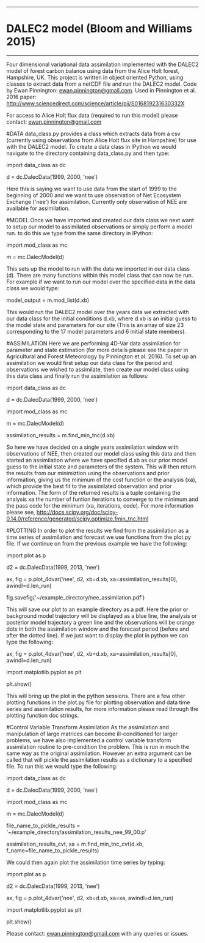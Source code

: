 

------------------------------------------------------------------------------
# DALEC2 model (Bloom and Williams 2015)
------------------------------------------------------------------------------

Four dimensional variational data assimilation implemented with the DALEC2 model of forest carbon balance using data from the Alice Holt forest, Hampshire, UK.
This project is written in object oriented Python, using classes to extract data from a netCDF file and run the DALEC2
model. 
Code by Ewan Pinnington: ewan.pinnington@gmail.com. 
Used in Pinnington et al. 2016 paper: http://www.sciencedirect.com/science/article/pii/S016819231630332X

For access to Alice Holt flux data (required to run this model) please contact: ewan.pinnington@gmail.com


#DATA
data_class.py provides a class which extracts data from a csv (currently using observations from Alice Holt flux site in
Hampshire) for use with the DALEC2 model. To create a data class in IPython we would navigate to the directory
containing data_class.py and then type:

import data_class as dc

d = dc.DalecData(1999, 2000, 'nee')

Here this is saying we want to use data from the start of 1999 to the beginning of 2000 and we want to use observation
of Net Ecosystem Exchange ('nee') for assimilation. Currently only observation of NEE are available for assimilation.


#MODEL
Once we have imported and created our data class we next want to setup our model to assimilated observations or simply
perform a model run. to do this we type from the same directory in IPython:

import mod_class as mc

m = mc.DalecModel(d)

This sets up the model to run with the data we imported in our data class (d). There are many functions within this
model class that can now be run. For example if we want to run our model over the specified data in the data class we
would type:

model_output = m.mod_list(d.xb)

This would run the DALEC2 model over the years data we extracted with our data class for the initial conditions d.xb,
where d.xb is an initial guess to the model state and parameters for our site (This is an array of size 23 corresponding
to the 17 model parameters and 6 initial state members).


#ASSIMILATION
Here we are performing 4D-Var data assimilation for parameter and state estimation (for more details please see the
paper in Agricultural and Forest Meteorology by Pinnington et al. 2016). To set up an assimilation we would first setup
our data class for the period and observations we wished to assimilate, then create our model class using this data
class and finally run the assimilation as follows:

import data_class as dc

d = dc.DalecData(1999, 2000, 'nee')

import mod_class as mc

m = mc.DalecModel(d)

assimilation_results = m.find_min_tnc(d.xb)

So here we have decided on a single years assimilation window with observations of NEE, then created our model class
using this data and then started an assimilation where we have specified d.xb as our prior model guess to the initial
state and parameters of the system. This will then return the results from our minimiztion using the observations and
prior information, giving us the minimum of the cost function or the analysis (xa), which provide the best fit to the
assimilated observation and prior information. The form of the returned results is a tuple containing the analysis xa
the number of funtion iterations to converge to the minimum and the pass code for the minimum (xa, iterations, code).
For more information please see, http://docs.scipy.org/doc/scipy-0.14.0/reference/generated/scipy.optimize.fmin_tnc.html


#PLOTTING
In order to plot the results we find from the assimilation as a time series of assimilation and forecast we use
functions from the plot.py file. If we continue on from the previous example we have the following:

import plot as p

d2 = dc.DalecData(1999, 2013, 'nee')

ax, fig = p.plot_4dvar('nee', d2, xb=d.xb, xa=assimilation_results[0], awindl=d.len_run)

fig.savefig('~/example_directory/nee_assimilation.pdf')

This will save our plot to an example directory as a pdf. Here the prior or background model trajectory will be
displayed as a blue line, the analysis or posterior model trajectory a green line and the observations will be orange
dots in both the assimilation window and the forecast period (before and after the dotted line). If we just want to
display the plot in python we can type the following:

ax, fig = p.plot_4dvar('nee', d2, xb=d.xb, xa=assimilation_results[0], awindl=d.len_run)

import matplotlib.pyplot as plt

plt.show()

This will bring up the plot in the python sessions. There are a few other plotting functions in the plot.py file for
plotting observation and data time series and assimilation results, for more information please read through the
plotting function doc strings.


#Control Variable Transform Assimilation
As the assimilation and manipulation of large matrices can become ill-conditioned for larger problems, we have also
implemented a control variable transform assimilation routine to pre-condition the problem. This is run in much the
same way as the original assimilation. However an extra argument can be called that will pickle the assimilation results
as a dictionary to a specified file. To run this we would type the following:

import data_class as dc

d = dc.DalecData(1999, 2000, 'nee')

import mod_class as mc

m = mc.DalecModel(d)

file_name_to_pickle_results = '~/example_directory/assimilation_results_nee_99_00.p'

assimilation_results_cvt, xa = m.find_min_tnc_cvt(d.xb, f_name=file_name_to_pickle_results)

We could then again plot the assimilation time series by typing:

import plot as p

d2 = dc.DalecData(1999, 2013, 'nee')

ax, fig = p.plot_4dvar('nee', d2, xb=d.xb, xa=xa, awindl=d.len_run)

import matplotlib.pyplot as plt

plt.show()


Please contact: ewan.pinnington@gmail.com with any queries or issues.
